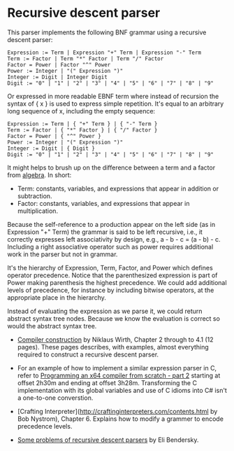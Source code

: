 # Recursive descent parser

This parser implements the following BNF grammar using a recursive descent
parser:

    Expression := Term | Expression "+" Term | Expression "-" Term
    Term := Factor | Term "*" Factor | Term "/" Factor 
    Factor = Power | Factor "^" Power
    Power := Integer | "(" Expression ")"
    Integer := Digit | Integer Digit
    Digit := "0" | "1" | "2" | "3" | "4" | "5" | "6" | "7" | "8" | "9" 

Or expressed in more readable EBNF term where instead of recursion the syntax of
{ x } is used to express simple repetition. It's equal to an arbitrary long
sequence of x, including the empty sequence:

    Expression := Term | { "+" Term } | { "-" Term }
    Term := Factor | { "*" Factor } | { "/" Factor }
    Factor = Power | { "^" Power }
    Power := Integer | "(" Expression ")" 
    Integer := Digit | { Digit }
    Digit := "0" | "1" | "2" | "3" | "4" | "5" | "6" | "7" | "8" | "9"

It might helps to brush up on the difference between a term and a factor from
[algebra](https://sciencing.com/difference-between-term-factor-algebra-8583517.html).
In short:

- Term: constants, variables, and expressions that appear in addition or
  subtraction.
- Factor: constants, variables, and expressions that appear in multiplication.

Because the self-reference to a production appear on the left side (as in
Expression "+" Term) the grammar is said to be left recursive, i.e., it
correctly expresses left associativity by design, e.g., a - b - c = (a - b) - c.
Including a right associative operator such as power requires additional work in
the parser but not in grammar.

It's the hierarchy of Expression, Term, Factor, and Power which defines operator
precedence. Notice that the parenthesized expression is part of Power making
parenthesis the highest precedence. We could add additional levels of
precedence, for instance by including bitwise operators, at the appropriate
place in the hierarchy.

Instead of evaluating the expression as we parse it, we could return abstract
syntax tree nodes. Because we know the evaluation is correct so would the
abstract syntax tree.

- [Compiler construction](https://www.inf.ethz.ch/personal/wirth/CompilerConstruction/CompilerConstruction1.pdf)
by Niklaus Wirth, Chapter 2 through to 4.1 (12 pages). These pages describes,
with examples, almost everything required to construct a recursive descent
parser.

- For an example of how to implement a similar expression parser in C, refer to
[Programming an x64 compiler from scratch - part 2](https://www.youtube.com/watch?v=Mx29YQ4zAuM) starting at offset 2h30m and ending at offset 3h28m.
Transforming the C implementation with its global variables and use of C idioms into C# isn't a one-to-one converstion.

- [Crafting Interpreter](http://craftinginterpreters.com/contents.html by Bob
Nystrom), Chapter 6. Explains how to modify a grammer to encode precedence
levels.

- [Some problems of recursive descent parsers](https://eli.thegreenplace.net/2009/03/14/some-problems-of-recursive-descent-parsers) by Eli Bendersky.
